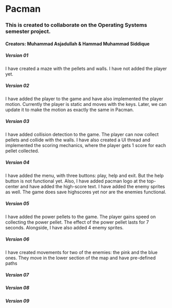 # Pacman

### This is created to collaborate on the Operating Systems semester project.

#### Creators: Muhammad Asjadullah & Hammad Muhammad Siddique

##### Version 01

I have created a maze with the pellets and walls. I have not added the player yet.


##### Version 02

I have added the player to the game and have also implemented the player motion. Currently the player is static and moves with the keys. Later, we can update it to make the motion as exactly the same in Pacman.


##### Version 03

I have added collision detection to the game. The player can now collect pellets and collide with the walls. I have also created a UI thread and implemented the scoring mechanics, where the player gets 1 score for each pellet collected.


##### Version 04

I have added the menu, with three buttons: play, help and exit. But the help button is not functional yet. Also, I have added pacman logo at the top-center and have added the high-score text. I have added the enemy sprites as well. The game does save highscores yet nor are the enemies functional.


##### Version 05

I have added the power pellets to the game. The player gains speed on collecting the power pellet. The effect of the power pellet lasts for 7 seconds. Alongside, I have also added 4 enemy sprites.


##### Version 06

I have created movements for two of the enemies: the pink and the blue ones. They move in the lower section of the map and have pre-defined paths


##### Version 07




##### Version 08




##### Version 09
